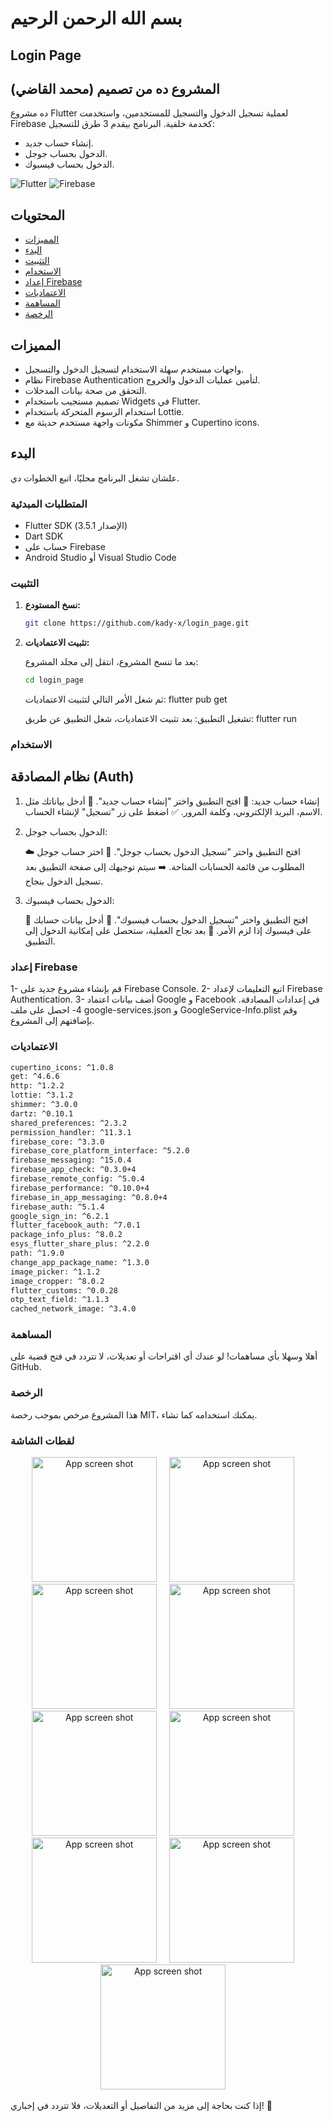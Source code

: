 # بسم الله الرحمن الرحيم

## Login Page

## المشروع ده من تصميم (محمد القاضي)

ده مشروع Flutter لعملية تسجيل الدخول والتسجيل للمستخدمين، واستخدمت Firebase كخدمة خلفية. البرنامج بيقدم 3 طرق للتسجيل:

- إنشاء حساب جديد.
- الدخول بحساب جوجل.
- الدخول بحساب فيسبوك.

![Flutter](https://img.shields.io/badge/Flutter-v3.5.1-blue)
![Firebase](https://img.shields.io/badge/Firebase-v9.0.0-orange)

## المحتويات

- [المميزات](#المميزات)
- [البدء](#البدء)
- [التثبيت](#التثبيت)
- [الاستخدام](#الاستخدام)
- [إعداد Firebase](#إعداد-firebase)
- [الاعتماديات](#الاعتماديات)
- [المساهمة](#المساهمة)
- [الرخصة](#الرخصة)

## المميزات

- واجهات مستخدم سهلة الاستخدام لتسجيل الدخول والتسجيل.
- نظام Firebase Authentication لتأمين عمليات الدخول والخروج.
- التحقق من صحة بيانات المدخلات.
- تصميم مستجيب باستخدام Widgets في Flutter.
- استخدام الرسوم المتحركة باستخدام Lottie.
- مكونات واجهة مستخدم حديثة مع Shimmer و Cupertino icons.

## البدء

علشان تشغل البرنامج محليًا، اتبع الخطوات دي.

### المتطلبات المبدئية

- Flutter SDK (الإصدار 3.5.1)
- Dart SDK
- حساب على Firebase
- Android Studio أو Visual Studio Code

### التثبيت

1. **نسخ المستودع:**

   ```bash
   git clone https://github.com/kady-x/login_page.git
   ```

2. **تثبيت الاعتماديات:**

   بعد ما تنسخ المشروع، انتقل إلى مجلد المشروع:

   ```bash
   cd login_page
   ```

   ثم شغل الأمر التالي لتثبيت الاعتماديات:
   flutter pub get

   تشغيل التطبيق:
   بعد تثبيت الاعتماديات، شغل التطبيق عن طريق:
   flutter run

### الاستخدام

## نظام المصادقة (Auth)

1. إنشاء حساب جديد:
   🔐 افتح التطبيق واختر "إنشاء حساب جديد".
   📝 أدخل بياناتك مثل الاسم، البريد الإلكتروني، وكلمة المرور.
   ✅ اضغط على زر "تسجيل" لإنشاء الحساب.

2. الدخول بحساب جوجل:

   ☁️ افتح التطبيق واختر "تسجيل الدخول بحساب جوجل".
   📧 اختر حساب جوجل المطلوب من قائمة الحسابات المتاحة.
   ➡️ سيتم توجيهك إلى صفحة التطبيق بعد تسجيل الدخول بنجاح.

3. الدخول بحساب فيسبوك:

   📘 افتح التطبيق واختر "تسجيل الدخول بحساب فيسبوك".
   🔑 أدخل بيانات حسابك على فيسبوك إذا لزم الأمر.
   🎉 بعد نجاح العملية، ستحصل على إمكانية الدخول إلى التطبيق.

### إعداد Firebase

   1- قم بإنشاء مشروع جديد على Firebase Console.
   2- اتبع التعليمات لإعداد Firebase Authentication.
   3- أضف بيانات اعتماد Google و Facebook في إعدادات المصادقة.
   4- احصل على ملف google-services.json و GoogleService-Info.plist وقم بإضافتهم إلى المشروع.

### الاعتماديات

  ```bash
  cupertino_icons: ^1.0.8
  get: ^4.6.6
  http: ^1.2.2
  lottie: ^3.1.2
  shimmer: ^3.0.0
  dartz: ^0.10.1
  shared_preferences: ^2.3.2
  permission_handler: ^11.3.1
  firebase_core: ^3.3.0
  firebase_core_platform_interface: ^5.2.0
  firebase_messaging: ^15.0.4
  firebase_app_check: ^0.3.0+4
  firebase_remote_config: ^5.0.4
  firebase_performance: ^0.10.0+4
  firebase_in_app_messaging: ^0.8.0+4
  firebase_auth: ^5.1.4
  google_sign_in: ^6.2.1
  flutter_facebook_auth: ^7.0.1
  package_info_plus: ^8.0.2
  esys_flutter_share_plus: ^2.2.0
  path: ^1.9.0
  change_app_package_name: ^1.3.0
  image_picker: ^1.1.2
  image_cropper: ^8.0.2
  flutter_customs: ^0.0.28
  otp_text_field: ^1.1.3
  cached_network_image: ^3.4.0
  ```

### المساهمة

أهلا وسهلا بأي مساهمات! لو عندك أي اقتراحات أو تعديلات، لا تتردد في فتح قضية على GitHub.

### الرخصة

هذا المشروع مرخص بموجب رخصة MIT، يمكنك استخدامه كما تشاء.

### لقطات الشاشة

<p align="center" class="scroll" >
     <img width="200px" src="https://https://github.com/kady-x/login_page/blob/main/assets/screen/1.jpeg" alt="App screen shot">
     &nbsp;&nbsp;&nbsp;
     <img width="200px" src="https://https://github.com/kady-x/login_page/blob/main/assets/screen/2.jpeg" alt="App screen shot">
     &nbsp;&nbsp;&nbsp;
     <img width="200px" src="https://https://github.com/kady-x/login_page/blob/main/assets/screen/3.jpeg" alt="App screen shot">
     &nbsp;&nbsp;&nbsp;
     <img width="200px" src="https://https://github.com/kady-x/login_page/blob/main/assets/screen/4.jpeg" alt="App screen shot">
     &nbsp;&nbsp;&nbsp;
     <img width="200px" src="https://https://github.com/kady-x/login_page/blob/main/assets/screen/5.jpeg" alt="App screen shot">
     &nbsp;&nbsp;&nbsp;
     <img width="200px" src="https://https://github.com/kady-x/login_page/blob/main/assets/screen/6.jpeg" alt="App screen shot">
     &nbsp;&nbsp;&nbsp;
     <img width="200px" src="https://https://github.com/kady-x/login_page/blob/main/assets/screen/7.jpeg" alt="App screen shot">
     &nbsp;&nbsp;&nbsp;
     <img width="200px" src="https://https://github.com/kady-x/login_page/blob/main/assets/screen/8.jpeg" alt="App screen shot">
     &nbsp;&nbsp;&nbsp;
     <img width="200px" src="https://https://github.com/kady-x/login_page/blob/main/assets/screen/9.jpeg" alt="App screen shot">
     &nbsp;&nbsp;&nbsp;
</p>

إذا كنت بحاجة إلى مزيد من التفاصيل أو التعديلات، فلا تتردد في إخباري! 🌟

